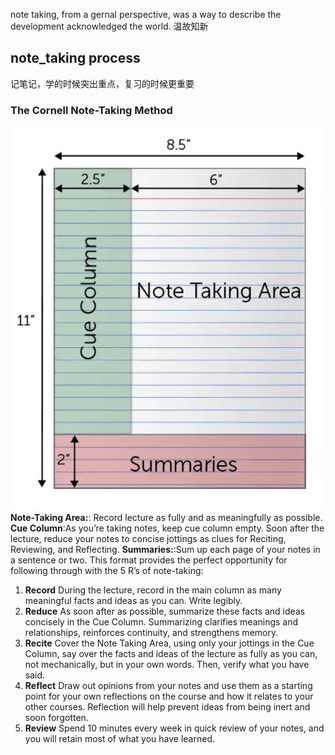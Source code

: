 note taking, from a gernal perspective, was a way to describe the development acknowledged the world.
温故知新
## note_taking process
记笔记，学的时候突出重点，复习的时候更重要

### The Cornell Note-Taking Method
![cornell note-taking](../../pictures/2024-07-30%2016.08.11.png)
**Note-Taking Area:**: Record lecture as fully and as meaningfully as possible.
**Cue Column**:As you’re taking notes, keep cue column empty. Soon after the lecture, reduce your notes to concise jottings as clues for Reciting, Reviewing, and Reflecting.
**Summaries:**:Sum up each page of your notes in a sentence or two.
This format provides the perfect opportunity for following through with the 5 R’s of note-taking:
1. **Record**
During the lecture, record in the main column as many meaningful facts and ideas as you can. Write legibly.
2. **Reduce**
As soon after as possible, summarize these facts and ideas concisely in the Cue Column. Summarizing clarifies meanings and relationships, reinforces continuity, and strengthens memory.
3. **Recite**
Cover the Note Taking Area, using only your jottings in the Cue Column, say over the facts and ideas of the lecture as fully as you can, not mechanically, but in your own words. Then, verify what you have said.
4. **Reflect**
Draw out opinions from your notes and use them as a starting point for your own reflections on the course and how it relates to your other courses. Reflection will help prevent ideas from being inert and soon forgotten.
5. **Review**
Spend 10 minutes every week in quick review of your notes, and you will retain most of what you have learned.